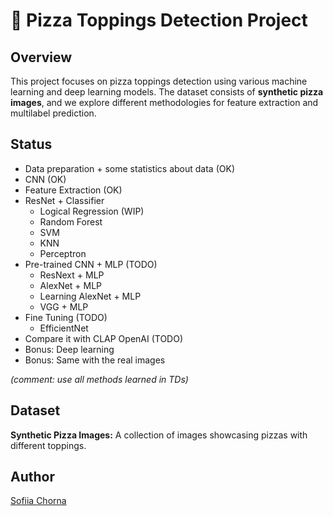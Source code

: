 # 🍕 Pizza Toppings Detection Project

## Overview

This project focuses on pizza toppings detection using various machine learning and deep learning models. The dataset consists of **synthetic pizza images**, and we explore different methodologies for feature extraction and multilabel prediction.

## Status
* Data preparation + some statistics about data (OK)
* CNN (OK)
* Feature Extraction (OK)
* ResNet + Classifier
   * Logical Regression (WIP)
   * Random Forest
   * SVM
   * KNN
   * Perceptron
* Pre-trained CNN + MLP (TODO)
   * ResNext + MLP
   * AlexNet + MLP
   * Learning AlexNet + MLP
   * VGG + MLP
* Fine Tuning (TODO)
   * EfficientNet
* Compare it with CLAP OpenAI (TODO)
* Bonus: Deep learning
* Bonus: Same with the real images

_(comment: use all methods learned in TDs)_

## Dataset
**Synthetic Pizza Images:** A collection of images showcasing pizzas with different toppings.


## Author

[Sofiia Chorna](https://github.com/sofiia-chorna)
